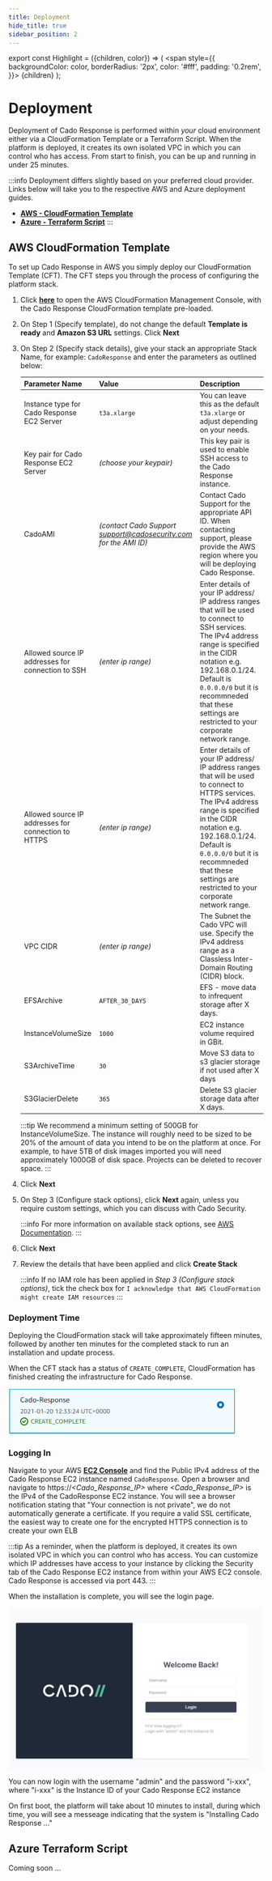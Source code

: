 ```yaml
---
title: Deployment
hide_title: true
sidebar_position: 2
---
```


export const Highlight = ({children, color}) => (
  <span
    style={{
      backgroundColor: color,
      borderRadius: '2px',
      color: '#fff',
      padding: '0.2rem',
    }}>
    {children}
  </span>
);

# Deployment

Deployment of Cado Response is performed within *your* cloud environment either via a CloudFormation Template or a Terraform Script. When the platform is deployed, it creates its own isolated VPC in which you can control who has access.  From start to finish, you can be up and running in under 25 minutes.

:::info
Deployment differs slightly based on your preferred cloud provider. Links below will take you to the respective AWS and Azure deployment guides.
- **[AWS - CloudFormation Template](#aws-cloudformation-template)** 
- **[Azure - Terraform Script](#azure-terraform-script)** 
:::

## AWS CloudFormation Template

To set up Cado Response in AWS you simply deploy our CloudFormation Template (CFT).  The CFT steps you through the process of configuring the platform stack.

1. Click **[here](https://console.aws.amazon.com/cloudformation/home?#/stacks/create/template?templateURL=https://cado-public.s3.amazonaws.com/DeployCloudFormation.json)** to open the AWS CloudFormation Management Console, with the Cado Response CloudFormation template pre-loaded.

2. On Step 1 (Specify template), do not change the default **Template is ready** and **Amazon S3 URL** settings.   Click **<Highlight color="#F78631">Next</Highlight>**

3. On Step 2 (Specify stack details), give your stack an appropriate Stack Name, for example: `CadoResponse` and enter the parameters as outlined below:

    | Parameter Name | Value | Description |
    | -------------- | ----- | ----------- |
    | Instance type for Cado Response EC2 Server | `t3a.xlarge` | You can leave this as the default `t3a.xlarge` or adjust depending on your needs. |
    | Key pair for Cado Response EC2 Server | *(choose your keypair)* | This key pair is used to enable SSH access to the Cado Response instance. |
    | CadoAMI | *(contact Cado Support support@cadosecurity.com for the AMI ID)* | Contact Cado Support for the appropriate API ID.  When contacting support, please provide the AWS region where you will be deploying Cado Response. |
    | Allowed source IP addresses for connection to SSH | *(enter ip range)* | Enter details of your IP address/ IP address ranges that will be used to connect to SSH services. The IPv4 address range is specified in the CIDR notation e.g. 192.168.0.1/24. Default is `0.0.0.0/0` but it is recommneded that these settings are restricted to your corporate network range. |
    | Allowed source IP addresses for connection to HTTPS | *(enter ip range)* |Enter details of your IP address/ IP address ranges that will be used to connect to HTTPS services. The IPv4 address range is specified in the CIDR notation e.g. 192.168.0.1/24. Default is `0.0.0.0/0` but it is recommneded that these settings are restricted to your corporate network range. |
    | VPC CIDR | *(enter ip range)* | The Subnet the Cado VPC will use. Specify the IPv4 address range as a Classless Inter-Domain Routing (CIDR) block. |
    | EFSArchive | `AFTER_30_DAYS` | EFS - move data to infrequent storage after X days. |
    | InstanceVolumeSize | `1000`| EC2 instance volume required in GBit. |
    | S3ArchiveTime | `30` | Move S3 data to s3 glacier storage if not used after X days |
    | S3GlacierDelete | `365` | Delete S3 glacier storage data after X days. |
    
    :::tip
     We recommend a minimum setting of 500GB for InstanceVolumeSize. The instance will roughly need to be sized to be 20% of the amount of data you intend to be on the platform at once. For example, to have 5TB of disk images imported you will need approximately 1000GB of disk space. Projects can be deleted to recover space.
    :::

4. Click **<Highlight color="#F78631">Next</Highlight>**

5. On Step 3 (Configure stack options), click **<Highlight color="#F78631">Next</Highlight>** again, unless you require custom settings, which you can discuss with Cado Security.

    :::info
    For more information on available stack options, see [AWS Documentation](https://docs.aws.amazon.com/AWSCloudFormation/latest/UserGuide/cfn-console-add-tags.html).
    :::

6. Click **<Highlight color="#F78631">Next</Highlight>**

7. Review the details that have been applied and click **<Highlight color="#F78631">Create Stack</Highlight>**

    :::info
    If no IAM role has been applied in *Step 3 (Configure stack options)*, tick the check box for `I acknowledge that AWS CloudFormation might create IAM resources`
    :::

### Deployment Time

Deploying the CloudFormation stack will take approximately fifteen minutes, followed by another ten minutes for the completed stack to run an installation and update process.

When the CFT stack has a status of `CREATE_COMPLETE`, CloudFormation has finished creating the infrastructure for Cado Response.

![Create Complete](/img/create-complete.png)

### Logging In

Navigate to your AWS **[EC2 Console]( https://console.aws.amazon.com/ec2)** and find the Public IPv4 address of the Cado Response EC2 instance named `CadoResponse`.  Open a browser and navigate to https://*<Cado_Response_IP>* where *<Cado_Response_IP>* is the IPv4 of the CadoResponse EC2 instance.  You will see a browser notification stating that "Your connection is not private", we do not automatically generate a certificate. If you require a valid SSL certificate, the easiest way to create one for the encrypted HTTPS connection is to create your own ELB

:::tip
As a reminder, when the platform is deployed, it creates its own isolated VPC in which you can control who has access.  You can customize which IP addresses have access to your instance by clicking the Security tab of the Cado Response EC2 instance from within your AWS EC2 console. Cado Response is accessed via port 443.
:::

When the installation is complete, you will see the login page.

![Login Page](/img/login.png)

You can now login with the username "admin" and the password "i-xxx", where "i-xxx" is the Instance ID of your Cado Response EC2 instance

On first boot, the platform will take about 10 minutes to install, during which time, you will see a messeage indicating that the system is "Installing Cado Response ..."

## Azure Terraform Script

Coming soon ...